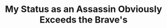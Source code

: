 --- 
title: "My Status as an Assassin Obviously Exceeds the Brave's"
publishdate: "2019-1-18T16:48:46+02:00"
src: "https://365manga.net/manga/my-status-as-an-assassin-obviously-exceeds-the-brave-s"
image: "https://data.365manga.net/images/thumbnails/32470-my-status-as-an-assassin-obviously-exceeds-the-brave-s.jpg"
description: " Akira is just having an usual day at his second year of high school when he and his fellow classmates get sucked into another world through a portal! This fantasy land is called Morigan, and is a world filled with Demons, Humans, Elves and other mystical creatures. As they get debriefed by the King of one of the continents on…"
---
